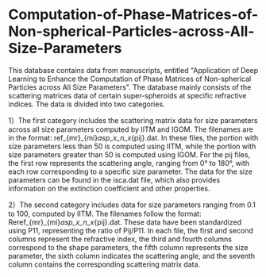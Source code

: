 # Computation-of-Phase-Matrices-of-Non-spherical-Particles-across-All-Size-Parameters

This database contains data from manuscripts, entitled "Application of Deep Learning to Enhance the Computation of Phase Matrices of Non-spherical Particles across All Size Parameters". The database mainly consists of the scattering matrices data of certain super-spheroids at specific refractive indices. The data is divided into two categories.

1）The first category includes the scattering matrix data for size parameters across all size parameters computed by IITM and IGOM.
The filenames are in the format: ref_{mr}_{mi}_asp_x_n_x_{pij}.dat. In these files, the portion with size parameters less than 50 is computed using IITM, while the portion with size parameters greater than 50 is computed using IGOM. 
For the pij files, the first row represents the scattering angle, ranging from 0° to 180°, with each row corresponding to a specific size parameter. 
The data for the size parameters can be found in the isca.dat file, which also provides information on the extinction coefficient and other properties.

2）The second category includes data for size parameters ranging from 0.1 to 100, computed by IITM. 
The filenames follow the format: Reref_{mr}_{mi}_asp_x_n_x_{pij}.dat. These data have been standardized using P11, representing the ratio of Pij/P11. 
In each file, the first and second columns represent the refractive index, the third and fourth columns correspond to the shape parameters, the fifth column represents the size parameter,
 the sixth column indicates the scattering angle, and the seventh column contains the corresponding scattering matrix data.
